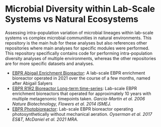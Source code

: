 # Microbial Diversity within Lab-Scale Systems vs Natural Ecosystems

Assessing intra-population variation of microbial lineages within lab-scale systems vs complex microbial communities in natural environments. This repository is the main hub for these analyses but also references other repositories where main analyses for specific modules were performed. This repository specifically contains code for performing intra-population diversity analyses of multiple environments, whereas the other repositories are for more specific datasets and analyses. 

- [EBPR Abigail Enrichment Bioreactor](https://github.com/elizabethmcd/Abigail_EBPR_SBR): A lab-scale EBPR enrichment bioreactor operated in 2021 over the course of a few months, named after Abigail Salyers 
- [EBPR R1R2 Bioreactor Long-term time-series](https://github.com/elizabethmcd/R1PopDynamics): Lab-scale EBPR enrichment bioreactors that operated for approximately 10 years with multiple metagenomic timepoints taken. _Garcia-Martin et al. 2006 Nature Biotechnology, Flowers et al. 2014 ISMEJ._
- [EBPR Photobioreactor](https://github.com/elizabethmcd/obscurePOS): Lab-scale EBPR bioreactor operating photosynthetically without mechanical aeration. _Oyserman et al. 2017 ES&T, McDaniel et al. 2021 MRA._
